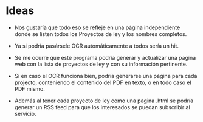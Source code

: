 # Ideas

* Nos gustaría que todo eso se refleje en una página independiente donde se listen todos los Proyectos de ley y los nombres completos.
* Ya si podría pasársele OCR automáticamente a todos sería un hit.

* Se me ocurre que este programa podría generar y actualizar una pagina web con la lista de proyectos de ley y con su información pertinente.
* Si en caso el OCR funciona bien, podría generarse una página para cada projecto, conteniendo el contenido del PDF en texto, o en todo caso el PDF mismo.
* Además al tener cada proyecto de ley como una pagina .html se podría generar un RSS feed para que los interesados se puedan subscribir al servicio.


